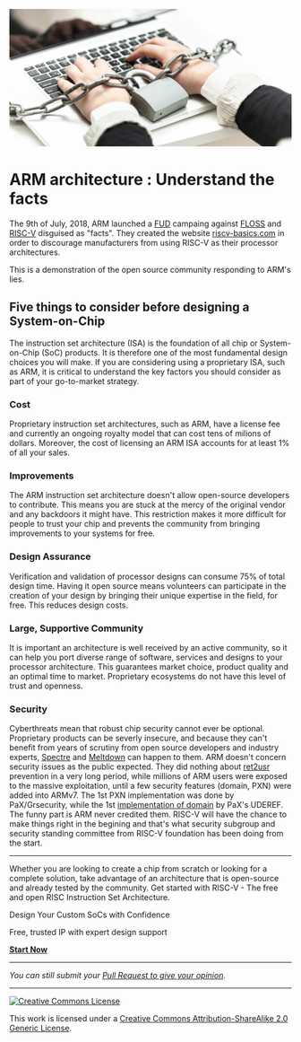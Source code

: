 ![Proprietary Software](/assets/images/chained.png)

# ARM architecture : Understand the facts

The 9th of July, 2018, ARM launched a [FUD](https://en.wikipedia.org/wiki/Fear,_uncertainty_and_doubt) campaing against [FLOSS](https://en.wikipedia.org/wiki/Free_and_open-source_software#FLOSS) and [RISC-V](https://en.wikipedia.org/wiki/RISC-V) disguised as "facts". They created the website [riscv-basics.com](https://riscv-basics.com/) in order to discourage manufacturers from using RISC-V as their processor architectures.

This is a demonstration of the open source community responding to ARM's lies.

## Five things to consider before designing a System-on-Chip

The instruction set architecture (ISA) is the foundation of all chip or System-on-Chip (SoC) products. It is therefore one of the most fundamental design choices you will make. If you are considering using a proprietary ISA, such as ARM, it is critical to understand the key factors you should consider as part of your go-to-market strategy.

### Cost

Proprietary instruction set architectures, such as ARM, have a license fee and currently an ongoing royalty model that can cost tens of milions of dollars. Moreover, the cost of licensing an ARM ISA accounts for at least 1% of all your sales.

### Improvements

The ARM instruction set architecture doesn't allow open-source developers to contribute. This means you are stuck at the mercy of the original vendor and any backdoors it might have. This restriction makes it more difficult for people to trust your chip and prevents the community from bringing improvements to your systems for free.

### Design Assurance

Verification and validation of processor designs can consume 75% of total design time. Having it open source means volunteers can participate in the creation of your design by bringing their unique expertise in the field, for free. This reduces design costs.

### Large, Supportive Community

It is important an architecture is well received by an active community, so it can help you port diverse range of software, services and designs to your processor architecture. This guarantees market choice, product quality and an optimal time to market. Proprietary ecosystems do not have this level of trust and openness.

### Security

Cyberthreats mean that robust chip security cannot ever be optional. Proprietary products can be severly insecure, and because they can't benefit from years of scrutiny from open source developers and industry experts, [Spectre](https://en.wikipedia.org/wiki/Spectre_(security_vulnerability)) and [Meltdown](https://en.wikipedia.org/wiki/Meltdown_(security_vulnerability)) can happen to them. ARM doesn't concern security issues as the public expected. They did nothing about [ret2usr](https://github.com/hardenedlinux/grsecurity-101-tutorials/blob/master/kernel_mitigation.md#ret2usr-protection) prevention in a very long period, while millions of ARM users were exposed to the massive exploitation, until a few security features (domain, PXN) were added into ARMv7. The 1st PXN implementation was done by PaX/Grsecurity, while the 1st [implementation of domain](https://grsecurity.net/recent_arm_security_improvements.php) by PaX's UDEREF. The funny part is ARM never credited them. RISC-V will have the chance to make things right in the begining and that's what security subgroup and security standing committee from RISC-V foundation has been doing from the start.

---

Whether you are looking to create a chip from scratch or looking for a complete solution, take advantage of an architecture that is open-source and already tested by the community. Get started with RISC-V - The free and open RISC Instruction Set Architecture.

Design Your Custom SoCs with Confidence

Free, trusted IP with expert design support

[**Start Now**](https://riscv.org/risc-v-foundation/)

---

*You can still submit your [Pull Request to give your opinion](https://github.com/arm-facts/arm-basics.com/pulls).*

---

[![Creative Commons License](https://i.creativecommons.org/l/by-sa/2.0/88x31.png)](http://creativecommons.org/licenses/by-sa/2.0/)

This work is licensed under a [Creative Commons Attribution-ShareAlike 2.0 Generic License](http://creativecommons.org/licenses/by-sa/2.0/).